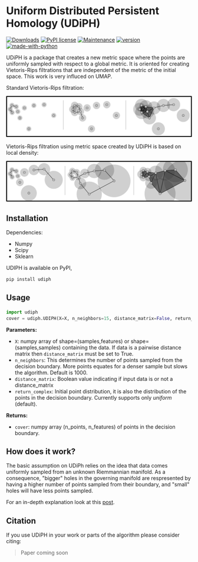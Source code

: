 # Uniform Distributed Persistent Homology (UDiPH)


[![Downloads](https://pepy.tech/badge/udiph)](https://pepy.tech/project/udiph) [![PyPI license](https://img.shields.io/pypi/l/ansicolortags.svg)](https://github.com/Antonio-Leitao/dbsampler/blob/main/LICENSE) [![Maintenance](https://img.shields.io/badge/Maintained%3F-yes-03a80e.svg)](https://github.com/Antonio-Leitao) [![version ](https://img.shields.io/badge/release-0.0.1-blue.svg)](https://pypi.org/project/dbsampler/) [![made-with-python](https://img.shields.io/badge/Made%20with-Python-1f425f.svg)](https://www.python.org/)

UDiPH is a package that creates a new metric space where the points are uniformly sampled with respect to a global metric. It is oriented for creating Vietoris-Rips filtrations that are independent of the metric of the initial space. This work is very influced on UMAP.

Standard Vietoris-Rips filtration:
<p align="center">
  <img src="images/2filtrations_std.png" width="800"/>
</p>
Vietoris-Rips filtration using metric space created by UDiPH is based on local density:
<p align="center">
  <img src="images/2filtrations_udiph.png" width="800"/>
</p>

## Installation
Dependencies:
  - Numpy
  - Scipy
  - Sklearn

UDIPH is available on PyPI,

```sh
pip install udiph
```

## Usage
```python
import udiph
cover = udiph.UDIPH(X=X, n_neighbors=15, distance_matrix=False, return_complex=False)
```
**Parameters:**
-  ``X``: numpy array of shape=(samples,features) or shape=(samples,samples) containing the data. If data is a pairwise distance matrix then ``distance_matrix`` must be set to True.
 -  ``n_neighbors``: This determines the number of points sampled from the decision boundary. More points equates for a denser sample but slows the algorithm. Default is 1000.
 -  ``distance_matrix``: Boolean value indicating if input data is or not a distance_matrix 
 -  ``return_complex``: Initial point distribution, it is also the distribution of    the points in the decision boundary. Currently supports only _uniform_         (default).
 
**Returns:**
 -  ``cover``: numpy array (n_points, n_features) of points in the decision boundary.

## How does it work?
The basic assumption on UDiPh relies on the idea that data comes uniformly sampled from an unknown Riemmannian manifold. As a consequence, "bigger" holes in the governing manifold are respresented by having a higher number of points sampled from their boundary, and "small" holes will have less points sampled.

For an in-depth explanation look at this [post](https://antonio-leitao.netlify.app/post/ph/). 
 
## Citation
If you use UDiPH in your work or parts of the algorithm please consider citing:
> Paper coming soon
